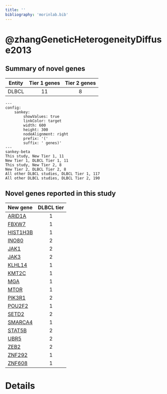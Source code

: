```yaml
---
title: ''
bibliography: 'morinlab.bib'
---
```


# @zhangGeneticHeterogeneityDiffuse2013
## Summary of novel genes

|Entity| Tier 1 genes| Tier 2 genes|
|:-:|:-:|:-:|
|DLBCL|11|8|
```mermaid
---
config:
    sankey:
        showValues: true
        linkColor: target
        width: 600
        height: 300
        nodeAlignment: right
        prefix: '('
        suffix: ' genes)'
---
sankey-beta
This study, New Tier 1, 11
New Tier 1, DLBCL Tier 1, 11
This study, New Tier 2, 8
New Tier 2, DLBCL Tier 2, 8
All other DLBCL studies, DLBCL Tier 1, 117
All other DLBCL studies, DLBCL Tier 2, 190
```


## Novel genes reported in this study

|New gene|DLBCL tier|
|:-|:-:|
|[ARID1A](ARID1A)|1 |
|[FBXW7](FBXW7)|1 |
|[HIST1H3B](HIST1H3B)|1 |
|[INO80](INO80)|2 |
|[JAK1](JAK1)|2 |
|[JAK3](JAK3)|2 |
|[KLHL14](KLHL14)|1 |
|[KMT2C](KMT2C)|1 |
|[MGA](MGA)|1 |
|[MTOR](MTOR)|1 |
|[PIK3R1](PIK3R1)|2 |
|[POU2F2](POU2F2)|1 |
|[SETD2](SETD2)|2 |
|[SMARCA4](SMARCA4)|1 |
|[STAT5B](STAT5B)|2 |
|[UBR5](UBR5)|2 |
|[ZEB2](ZEB2)|2 |
|[ZNF292](ZNF292)|1 |
|[ZNF608](ZNF608)|1 |

# Details

